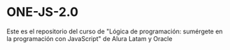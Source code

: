 # ONE-JS-2.0
Este es el repositorio del curso de "Lógica de programación: sumérgete en la programación con JavaScript" de Alura Latam y Oracle
